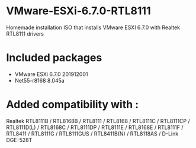 # VMware-ESXi-6.7.0-RTL8111

Homemade installation ISO that installs VMware ESXI 6.7.0 with Realtek RTL8111 drivers


# Included packages
- VMware ESXi 6.7.0 201912001
- Net55-r8168 8.045a

# Added compatibility with : 
Realtek RTL8111B / RTL8168B / RTL8111 / RTL8168 / RTL8111C / RTL8111CP / RTL8111D(L) / RTL8168C / RTL8111DP / RTL8111E / RTL8168E / RTL8111F / RTL8411 / RTL8111G / RTL8111GUS / RTL8411B(N) / RTL8118AS / D-Link DGE-528T